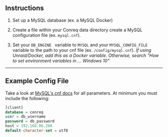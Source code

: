 ## Instructions

1. Set up a MySQL database (ex. a MySQL Docker)

2. Create a file within your Conreq data directory create a MySQL configuration file (ex. `mysql.cnf`).

3. Set your `DB_ENGINE ` variable to `MYSQL` and your `MYSQL_CONFIG_FILE` variable to the path to your cnf file (ex. `/config/mysql.cnf`). _If using Unraid/Docker, add this as a Docker variable. Otherwise, search "How to set environment variables in ... Windows 10"_

---

## Example Config File

Take a look at [MySQL's cnf docs](https://dev.mysql.com/doc/refman/8.0/en/option-files.html) for all parameters. At minimum you must include the following:

```sql
[client]
database = conreq
user = db_username
password = db_password
host = 192.168.86.200
default-character-set = utf8
```
